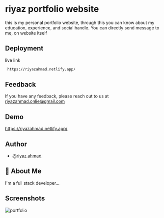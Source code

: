
# riyaz portfolio website

 this is my personal portfolio website, through this you can know about my education, experience, and social handle. You can directly send message to me, on website itself


## Deployment

live link

```bash
 https://riyazahmad.netlify.app/
```


## Feedback

If you have any feedback, please reach out to us at riyazahmad.onlie@gmail.com


## Demo


https://riyazahmad.netlify.app/

## Author

- [@riyaz ahmad](https://github.com/iam-riyaz)


## 🚀 About Me
I'm a full stack developer...


## Screenshots

![portfolio](https://user-images.githubusercontent.com/97458162/165936343-caaac280-42f0-441c-bf97-3357b6443935.png)



